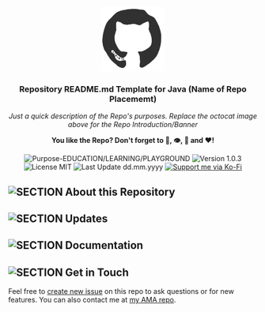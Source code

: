 <p align="center"><img src="/md_assets/octocat.gif" alt="Logo" width="130" height="130"></p>
<h3 align="center">Repository README.md Template for Java (Name of Repo Placememt)</h3>
<p align="center"><em>Just a quick description of the Repo's purposes. Replace the octocat image above for the Repo Introduction/Banner</em></p>
<p align="center"><strong>You like the Repo? Don't forget to 🌟, 👁️, 🔱 and ❤️!</strong></p>
<p align="center">
   <img src="https://img.shields.io/badge/Purpose-EDUCATION/LEARNING/PLAYGROUND-%2300416a?logoColor=white&labelColor=%2300416a&color=%2324292e&textColor=white" alt="Purpose-EDUCATION/LEARNING/PLAYGROUND">
   <img src="https://img.shields.io/badge/Version-1.0.3-%2300416a?logoColor=white&labelColor=%2300416a&color=%2324292e&textColor=white" alt="Version 1.0.3">
   <img src="https://img.shields.io/badge/License-MIT-%2300416a?logoColor=white&labelColor=%2300416a&color=%2324292e&textColor=white" alt="License MIT">
   <img src="https://img.shields.io/badge/Last%20Update-dd.mm.yyyy-%2300416a?logoColor=white&labelColor=%2300416a&color=%2324292e&textColor=white" alt="Last Update dd.mm.yyyy">
   <a href="https://ko-fi.com/thenocturnaldevgypsy">
      <img src="https://img.shields.io/badge/Support%20me%20via%20Ko--Fi-%2300416a?logo=ko-fi&logoColor=white&color=%2300416a&textColor=white" alt="Support me via Ko-Fi">
   </a>
</p>

## ![SECTION About this Repository](https://img.shields.io/badge/❔-About%20this%20Repository-%2300416a?logoColor=white&labelColor=%2300416a&color=%2324292e&textColor=white)


## ![SECTION Updates](https://img.shields.io/badge/❕-Updates-%2300416a?logoColor=white&labelColor=%2300416a&color=%2324292e&textColor=white)


## ![SECTION Documentation](https://img.shields.io/badge/📚-Documentation-%2300416a?logoColor=white&labelColor=%2300416a&color=%2324292e&textColor=white)


## ![SECTION Get in Touch](https://img.shields.io/badge/📭-Get%20in%20Touch-%2300416a?logoColor=white&labelColor=%2300416a&color=%2324292e&textColor=white)
Feel free to [create new issue](https://github.com/thenocturnaldevgypsy/repo-name/issues/new) on this repo to ask questions or for new features. You can also contact me at [my AMA repo](https://github.com/thenocturnaldevgypsy/ama-ask-me-anything).
